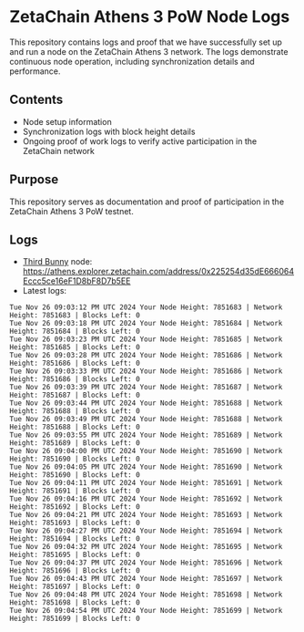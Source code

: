# ZetaChain Athens 3 PoW Node Logs
This repository contains logs and proof that we have successfully set up and run a node on the ZetaChain Athens 3 network. The logs demonstrate continuous node operation, including synchronization details and performance.

## Contents
- Node setup information
- Synchronization logs with block height details
- Ongoing proof of work logs to verify active participation in the ZetaChain network

## Purpose
This repository serves as documentation and proof of participation in the ZetaChain Athens 3 PoW testnet.

## Logs

- [Third Bunny](https://thirdbunny.xyz/) node: https://athens.explorer.zetachain.com/address/0x225254d35dE666064Eccc5ce16eF1D8bF8D7b5EE
- Latest logs:
```
Tue Nov 26 09:03:12 PM UTC 2024 Your Node Height: 7851683 | Network Height: 7851683 | Blocks Left: 0
Tue Nov 26 09:03:18 PM UTC 2024 Your Node Height: 7851684 | Network Height: 7851684 | Blocks Left: 0
Tue Nov 26 09:03:23 PM UTC 2024 Your Node Height: 7851685 | Network Height: 7851685 | Blocks Left: 0
Tue Nov 26 09:03:28 PM UTC 2024 Your Node Height: 7851686 | Network Height: 7851686 | Blocks Left: 0
Tue Nov 26 09:03:33 PM UTC 2024 Your Node Height: 7851686 | Network Height: 7851686 | Blocks Left: 0
Tue Nov 26 09:03:39 PM UTC 2024 Your Node Height: 7851687 | Network Height: 7851687 | Blocks Left: 0
Tue Nov 26 09:03:44 PM UTC 2024 Your Node Height: 7851688 | Network Height: 7851688 | Blocks Left: 0
Tue Nov 26 09:03:49 PM UTC 2024 Your Node Height: 7851688 | Network Height: 7851688 | Blocks Left: 0
Tue Nov 26 09:03:55 PM UTC 2024 Your Node Height: 7851689 | Network Height: 7851689 | Blocks Left: 0
Tue Nov 26 09:04:00 PM UTC 2024 Your Node Height: 7851690 | Network Height: 7851690 | Blocks Left: 0
Tue Nov 26 09:04:05 PM UTC 2024 Your Node Height: 7851690 | Network Height: 7851690 | Blocks Left: 0
Tue Nov 26 09:04:11 PM UTC 2024 Your Node Height: 7851691 | Network Height: 7851691 | Blocks Left: 0
Tue Nov 26 09:04:16 PM UTC 2024 Your Node Height: 7851692 | Network Height: 7851692 | Blocks Left: 0
Tue Nov 26 09:04:21 PM UTC 2024 Your Node Height: 7851693 | Network Height: 7851693 | Blocks Left: 0
Tue Nov 26 09:04:27 PM UTC 2024 Your Node Height: 7851694 | Network Height: 7851694 | Blocks Left: 0
Tue Nov 26 09:04:32 PM UTC 2024 Your Node Height: 7851695 | Network Height: 7851695 | Blocks Left: 0
Tue Nov 26 09:04:37 PM UTC 2024 Your Node Height: 7851696 | Network Height: 7851696 | Blocks Left: 0
Tue Nov 26 09:04:43 PM UTC 2024 Your Node Height: 7851697 | Network Height: 7851697 | Blocks Left: 0
Tue Nov 26 09:04:48 PM UTC 2024 Your Node Height: 7851698 | Network Height: 7851698 | Blocks Left: 0
Tue Nov 26 09:04:54 PM UTC 2024 Your Node Height: 7851699 | Network Height: 7851699 | Blocks Left: 0
```
